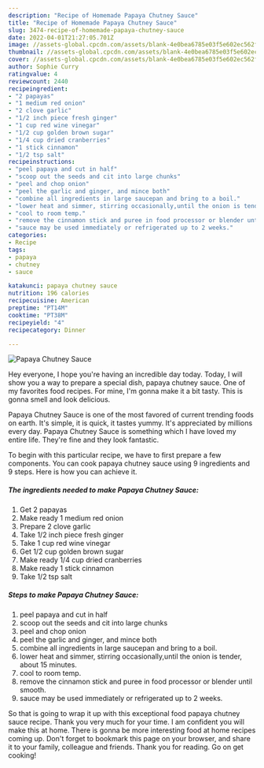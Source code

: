 ```yaml
---
description: "Recipe of Homemade Papaya Chutney Sauce"
title: "Recipe of Homemade Papaya Chutney Sauce"
slug: 3474-recipe-of-homemade-papaya-chutney-sauce
date: 2022-04-01T21:27:05.701Z
image: //assets-global.cpcdn.com/assets/blank-4e0bea6785e03f5e602ec562f230caae08da540cada707380b4fe1bbebba43da.png
thumbnail: //assets-global.cpcdn.com/assets/blank-4e0bea6785e03f5e602ec562f230caae08da540cada707380b4fe1bbebba43da.png
cover: //assets-global.cpcdn.com/assets/blank-4e0bea6785e03f5e602ec562f230caae08da540cada707380b4fe1bbebba43da.png
author: Sophie Curry
ratingvalue: 4
reviewcount: 2440
recipeingredient:
- "2 papayas"
- "1 medium red onion"
- "2 clove garlic"
- "1/2 inch piece fresh ginger"
- "1 cup red wine vinegar"
- "1/2 cup golden brown sugar"
- "1/4 cup dried cranberries"
- "1 stick cinnamon"
- "1/2 tsp salt"
recipeinstructions:
- "peel papaya and cut in half"
- "scoop out the seeds and cit into large chunks"
- "peel and chop onion"
- "peel the garlic and ginger, and mince both"
- "combine all ingredients in large saucepan and bring to a boil."
- "lower heat and simmer, stirring occasionally,until the onion is tender, about 15 minutes."
- "cool to room temp."
- "remove the cinnamon stick and puree in food processor or blender until smooth."
- "sauce may be used immediately or refrigerated up to 2 weeks."
categories:
- Recipe
tags:
- papaya
- chutney
- sauce

katakunci: papaya chutney sauce 
nutrition: 196 calories
recipecuisine: American
preptime: "PT14M"
cooktime: "PT38M"
recipeyield: "4"
recipecategory: Dinner

---
```



![Papaya Chutney Sauce](//assets-global.cpcdn.com/assets/blank-4e0bea6785e03f5e602ec562f230caae08da540cada707380b4fe1bbebba43da.png)

Hey everyone, I hope you're having an incredible day today. Today, I will show you a way to prepare a special dish, papaya chutney sauce. One of my favorites food recipes. For mine, I'm gonna make it a bit tasty. This is gonna smell and look delicious.

Papaya Chutney Sauce is one of the most favored of current trending foods on earth. It's simple, it is quick, it tastes yummy. It's appreciated by millions every day. Papaya Chutney Sauce is something which I have loved my entire life. They're fine and they look fantastic.




To begin with this particular recipe, we have to first prepare a few components. You can cook papaya chutney sauce using 9 ingredients and 9 steps. Here is how you can achieve it.

<!--inarticleads1-->

##### The ingredients needed to make Papaya Chutney Sauce:

1. Get 2 papayas
1. Make ready 1 medium red onion
1. Prepare 2 clove garlic
1. Take 1/2 inch piece fresh ginger
1. Take 1 cup red wine vinegar
1. Get 1/2 cup golden brown sugar
1. Make ready 1/4 cup dried cranberries
1. Make ready 1 stick cinnamon
1. Take 1/2 tsp salt




<!--inarticleads2-->

##### Steps to make Papaya Chutney Sauce:

1. peel papaya and cut in half
1. scoop out the seeds and cit into large chunks
1. peel and chop onion
1. peel the garlic and ginger, and mince both
1. combine all ingredients in large saucepan and bring to a boil.
1. lower heat and simmer, stirring occasionally,until the onion is tender, about 15 minutes.
1. cool to room temp.
1. remove the cinnamon stick and puree in food processor or blender until smooth.
1. sauce may be used immediately or refrigerated up to 2 weeks.




So that is going to wrap it up with this exceptional food papaya chutney sauce recipe. Thank you very much for your time. I am confident you will make this at home. There is gonna be more interesting food at home recipes coming up. Don't forget to bookmark this page on your browser, and share it to your family, colleague and friends. Thank you for reading. Go on get cooking!
